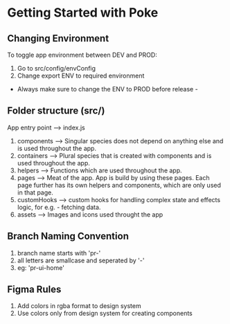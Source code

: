 # Getting Started with Poke

## Changing Environment

To toggle app environment between DEV and PROD:
1. Go to src/config/envConfig
2. Change export ENV to required environment
- Always make sure to change the ENV to PROD before release - 


## Folder structure (src/)

App entry point --> index.js

1. components --> Singular species does not depend on anything else and is used throughout the app.
2. containers --> Plural species that is created with components and is used throughout the app.
3. helpers --> Functions which are used throughout the app.
4. pages --> Meat of the app. App is build by using these pages. Each page further has its own helpers and components, which are only used in that page. 
5. customHooks --> custom hooks for handling complex state and effects logic, for e.g. - fetching data.
6. assets --> Images and icons used throught the app


## Branch Naming Convention

1. branch name starts with 'pr-'
2. all letters are smallcase and seperated by '-'
3. eg: 'pr-ui-home'


## Figma Rules

1. Add colors in rgba format to design system
2. Use colors only from design system for creating components
